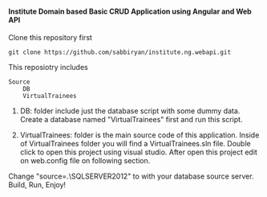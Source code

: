 #### Institute Domain based Basic CRUD Application using Angular and Web API


Clone this repository first

    git clone https://github.com/sabbiryan/institute.ng.webapi.git
    
This reposiotry includes 

    Source
        DB
        VirtualTrainees
        
1. DB:  folder include just the database script with some dummy data. Create a database named "VirtualTrainees" first and run this script.
2. VirtualTrainees: folder is the main source code of this application. Inside of VirtualTrainees folder you will find a VirtualTrainees.sln file. Double click to open this project using visual studio. After open this project edit on web.config file on following section.

    <connectionStrings>
        <add name="VirtualTraineesEntities" connectionString="metadata=res://*/Models.VirtualTraineesModel.csdl|res://*/Models.VirtualTraineesModel.ssdl|res://*/Models.VirtualTraineesModel.msl;provider=System.Data.SqlClient;provider connection string=&quot;data source=.\SQLSERVER2012;initial catalog=VirtualTrainees;integrated security=True;MultipleActiveResultSets=True;App=EntityFramework&quot;" providerName="System.Data.EntityClient" />
    </connectionStrings>
    
Change "source=.\SQLSERVER2012" to with your database source server. Build, Run, Enjoy!
